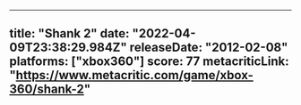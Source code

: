 
---
title: "Shank 2"
date: "2022-04-09T23:38:29.984Z"
releaseDate: "2012-02-08"
platforms: ["xbox360"]
score: 77
metacriticLink: "https://www.metacritic.com/game/xbox-360/shank-2"
---
